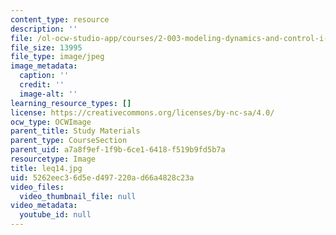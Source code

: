```yaml
---
content_type: resource
description: ''
file: /ol-ocw-studio-app/courses/2-003-modeling-dynamics-and-control-i-spring-2005/5262eec36d5ed497220ad66a4828c23a_leq14.jpg
file_size: 13995
file_type: image/jpeg
image_metadata:
  caption: ''
  credit: ''
  image-alt: ''
learning_resource_types: []
license: https://creativecommons.org/licenses/by-nc-sa/4.0/
ocw_type: OCWImage
parent_title: Study Materials
parent_type: CourseSection
parent_uid: a7a8f9ef-1f9b-6ce1-6418-f519b9fd5b7a
resourcetype: Image
title: leq14.jpg
uid: 5262eec3-6d5e-d497-220a-d66a4828c23a
video_files:
  video_thumbnail_file: null
video_metadata:
  youtube_id: null
---
```

